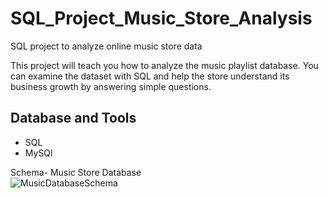 # SQL_Project_Music_Store_Analysis
SQL project to analyze online music store data

This project will teach you how to analyze the music playlist database. You can examine the dataset with SQL and help the store understand its business growth by answering simple questions.



## Database and Tools
* SQL
* MySQl

Schema- Music Store Database  
![MusicDatabaseSchema](https://user-images.githubusercontent.com/112153548/213707717-bfc9f479-52d9-407b-99e1-e94db7ae10a3.png)
